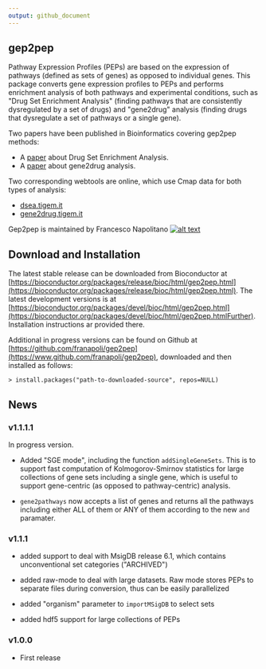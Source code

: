 ```yaml
---
output: github_document
---
```


<!-- Grab your social icons from https://github.com/carlsednaoui/gitsocial -->
[1.2]: http://i.imgur.com/wWzX9uB.png (me on Twitter)
[1]: http://www.twitter.com/franapoli
<!-- Grab your social icons from https://github.com/carlsednaoui/gitsocial -->

## gep2pep

Pathway Expression Profiles (PEPs) are based on the expression of
pathways (defined as sets of genes) as opposed to individual
genes. This package converts gene expression profiles to PEPs and
performs enrichment analysis of both pathways and experimental
conditions, such as "Drug Set Enrichment Analysis" (finding pathways
that are consistently dysregulated by a set of drugs) and "gene2drug"
analysis (finding drugs that dysregulate a set of pathways or a single
gene).

Two papers have been published in Bioinformatics covering gep2pep
methods:

- A [paper](http://rdcu.be/pklt) about Drug Set Enrichment Analysis.
- A
  [paper](https://academic.oup.com/bioinformatics/article/34/9/1498/4721786)
  about gene2drug analysis.

Two corresponding webtools are online, which use Cmap data for both
types of analysis:

- [dsea.tigem.it](http://dsea.tigem.it)
- [gene2drug.tigem.it](http://gene2drug.tigem.it)

Gep2pep is maintained by Francesco Napolitano [![alt text][1.2]][1]


## Download and Installation

The latest stable release can be downloaded from Bioconductor at
[https://bioconductor.org/packages/release/bioc/html/gep2pep.html](https://bioconductor.org/packages/release/bioc/html/gep2pep.html). The
latest development versions is at
[https://bioconductor.org/packages/devel/bioc/html/gep2pep.html](https://bioconductor.org/packages/devel/bioc/html/gep2pep.htmlFurther). Installation
instructions ar provided there.

Additional in progress versions can be found on Github at
[https://github.com/franapoli/gep2pep](https://www.github.com/franapoli/gep2pep),
downloaded and then installed as follows:

    > install.packages("path-to-downloaded-source", repos=NULL)

## News

### v1.1.1.1

In progress version.

- Added "SGE mode", including the function `addSingleGeneSets`. This
  is to support fast computation of Kolmogorov-Smirnov statistics for
  large collections of gene sets including a single gene, which is
  useful to support gene-centric (as opposed to pathway-centric)
  analysis.
  
- `gene2pathways` now accepts a list of genes and returns all the
  pathways including either ALL of them or ANY of them according to
  the new `and` paramater.
  

### v1.1.1

- added support to deal with MsigDB release 6.1, which contains
  unconventional set categories ("ARCHIVED")

- added raw-mode to deal with large datasets. Raw mode stores PEPs to
  separate files during conversion, thus can be easily parallelized
  
- added "organism" parameter to `importMSigDB` to select sets

- added hdf5 support for large collections of PEPs

### v1.0.0

- First release
